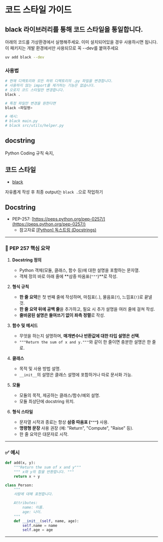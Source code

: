 # 코드 스타일 가이드

## black 라이브러리를 통해 코드 스타일을 통일합니다. 

아래의 코드를 가상환경에서 실행해주세요.
이미 설치되어있을 경우 사용하시면 됩니다. 
이 패키지는 개발 환경에서만 사용되므로 꼭 --dev를 붙여주세요
```bash
uv add black --dev
```


### 사용법

```bash
# 현재 디렉토리와 모든 하위 디렉토리의 .py 파일을 변경합니다.
# 사용하지 않는 import를 제거하는 기능은 없습니다.
# 오로지 코드 스타일만 변경합니다.
black .
```


```bash
# 특정 파일만 변경을 원한다면
black <파일명>

# 예시:
# black main.py
# black src/utils/helper.py
```


## docstring

Python Coding 규칙 숙지,

## 코드 스타일
- [black](https://pypi.org/project/black/)

자유롭게 작성 후 최종 output는 `black .`으로 작업하기

## Docstring
 - PEP-257: [https://peps.python.org/pep-0257/](https://peps.python.org/pep-0257/) 
    - 참고자료 [[Python] 독스트링 (Docstrings)](https://jh-bk.tistory.com/15) 

---

### 📌 PEP 257 핵심 요약

1. **Docstring 정의**
    - Python 객체(모듈, 클래스, 함수 등)에 대한 설명을 포함하는 문자열.
    - 객체 정의 바로 아래 줄에 **삼중 따옴표(`"""`)**로 작성.
        
2. **형식 규칙**
    - **한 줄 요약**은 첫 번째 줄에 작성하며, 마침표(`.`), 물음표(`?`), 느낌표(`!`)로 끝낼 것.
    - **한 줄 요약 뒤에 공백 줄**을 추가하고, 필요 시 추가 설명을 여러 줄에 걸쳐 작성.
    - **줄바꿈된 설명은 들여쓰기 없이 좌측 정렬**로 작성.
        
3. **함수 및 메서드**
    - 무엇을 하는지 설명하며, **매개변수나 반환값에 대한 타입 설명은 선택**.
    - `"""Return the sum of x and y."""`와 같이 한 줄이면 충분한 설명은 한 줄로.
        
4. **클래스**
    - 목적 및 사용 방법 설명.
    - `__init__`의 설명은 클래스 설명에 포함하거나 따로 문서화 가능.
        
5. **모듈**
    - 모듈의 목적, 제공하는 클래스/함수/예외 설명.
    - 모듈 최상단에 docstring 위치.
        
6. **형식 스타일**
    - 문자열 시작과 종료는 항상 **삼중 따옴표 (`"""`)** 사용.
    - **명령형 문장** 사용 권장 (예: "Return", "Compute", "Raise" 등).
    - 한 줄 요약은 대문자로 시작.
        

---

### ✅ 예시

```python
def add(x, y):
    """Return the sum of x and y"""
    """ x와 y의 합을 반환합니다. """
    return x + y

class Person:
    """
    사람에 대해 표현합니다.

    Attributes:
        name: 이름.
        age: 나이.
    """
    def __init__(self, name, age):
        self.name = name
        self.age = age
```

---
